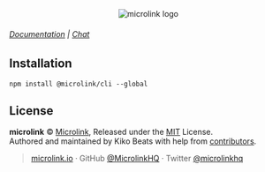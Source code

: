 <div align="center">
  <img src="https://cdn.microlink.io/banner/cli.png" alt="microlink logo">
</div>

###### [Documentation](docs/api/getting-started/cli) | [Chat](https://microlink.io/chat)

## Installation

```
npm install @microlink/cli --global
```

## License

**microlink** © [Microlink](https://microlink.io), Released under the [MIT](https://github.com/microlinkhq/sdk/blob/master/LICENSE.md) License.<br>
Authored and maintained by Kiko Beats with help from [contributors](https://github.com/microlinkhq/sdk/contributors).

> [microlink.io](https://microlink.io) · GitHub [@MicrolinkHQ](https://github.com/microlinkhq) · Twitter [@microlinkhq](https://twitter.com/microlinkhq)
